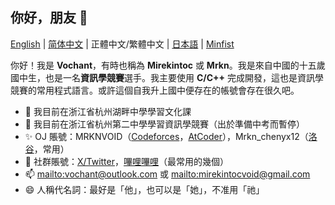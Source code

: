 ## 你好，朋友 👋

[English](README.md) | [简体中文](README_zh_Hans.md) | 正體中文/繁體中文 | [日本語](README_ja.md) | [Minfist](README_mf.md)

你好！我是 **Vochant**，有時也稱為 **Mirekintoc** 或 **Mrkn**。我是來自中國的十五歲國中生，也是一名**資訊學競賽**選手。我主要使用 **C/C++** 完成開發，這也是資訊學競賽的常用程式語言。或許這個自我升上國中便存在的帳號會存在很久吧。

- 🌱 我目前在浙江省杭州湖畔中學學習文化課
- 🥇 我目前在浙江省杭州第二中學學習資訊學競賽（出於準備中考而暫停）
- ✨ OJ 賬號：MRKNVOID（[Codeforces](https://codeforces.com/profile/MRKNVOID)，[AtCoder](https://atcoder.jp/users/MRKNVOID)），Mrkn_chenyx12（[洛谷](https://www.luogu.com/user/556000)，常用）
- 📣 社群賬號：[X/Twitter](https://x.com/mirekintoc)，[嗶哩嗶哩](https://space.bilibili.com/660602059)（最常用的幾個）
- 📫 <mailto:vochant@outlook.com> 或 <mailto:mirekintocvoid@gmail.com>
- 😄 人稱代名詞：最好是「他」，也可以是「她」，不准用「祂」
